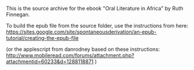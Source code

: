 This is the source archive for the ebook "Oral Literature in Africa" by Ruth Finnegan.

To build the epub file from the source folder, use the instructions from here:
https://sites.google.com/site/spontaneousderivation/an-epub-tutorial/creating-the-epub-file

\(or the applescript from danrodney based on these instructions: http://www.mobileread.com/forums/attachment.php?attachmentid=60233&d=1288118871 \)

